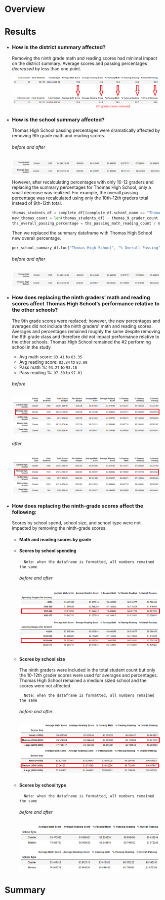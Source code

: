 # Overview

# Results

- ### How is the district summary affected?

    Removing the ninth grade math and reading scores had minimal impact on the district summary.  Average scores and passing percentages _decreased_ by less than one point.

    ![](Images/district-analysis.png)

- ### How is the school summary affected?

    Thomas High School passing percentages were dramatically affected by removing 9th grade math and reading scores.

    ###### before and after
    ![](Images/school-before.png)
    ![](Images/school-after.png)

    However, after recalculating percentages with only 10-12 graders and replacing the summary percentages for Thomas High School, only a small decrease was realized.  For example, the overall passing percentage was recalculated using only the 10th-12th graders total instead of 9th-12th total.    

    ```python
    thomas_students_df = complete_df[(complete_df.school_name == "Thomas High School")]
    new_thomas_count = len(thomas_students_df) - thomas_9_grader_count
    ths_overall_passing_percentage = ths_passing_math_reading_count / new_thomas_count * 100
    ```

    Then we replaced the summary dataframe with Thomas High School new overall percentage.

    ```python
    per_school_summary_df.loc["Thomas High School", "% Overall Passing"] = ths_overall_passing_percentage
    ```

    ###### before and after
    ![](Images/school-before.png)
    ![](Images/school-after2.png)

- ### How does replacing the ninth graders’ math and reading scores affect Thomas High School’s performance relative to the other schools?

    The 9th grade scores were replaced; however, the new percentages and averages did not include the ninth graders' math and reading scores.  Averages and percentages remained roughly the same despite removing the 9th grade class and therefore did not impact performance relative to the other schools.  Thomas High School remained the #2 performing school in the study.

    - Avg math score: `83.41` to `83.35`
    - Avg reading score: `83.84` to `83.89`
    - Pass math %: `93.27` to `93.18`
    - Pass reading %: `97.30` to `97.01`
    ###### before
    ![](Images/top-five-before.png)

    ###### after
    ![](Images/top-five-after.png)

- ### How does replacing the ninth-grade scores affect the following:

    Scores by school spend, school size, and school type were not impacted by removing the ninth-grade scores.

    - #### Math and reading scores by grade

    - #### Scores by school spending
    
            Note: when the dataframe is formatted, all numbers remained the same

        ###### before and after
        ![](Images/by-school-spending-before.png)
        ![](Images/by-school-spending-after.png)

    - #### Scores by school size

        The ninth graders were included in the total student count but only the 10-12th grader scores were used for averages and percentages.  Thomas High School remained a medium sized school and the scores were not affected.

            Note: when the dataframe is formatted, all numbers remained the same

        ###### before and after
        ![](Images/by-school-size-before.png)
        ![](Images/by-school-size-after.png)

    - #### Scores by school type

            Note: when the dataframe is formatted, all numbers remained the same

        ###### before and after
        ![](Images/by-school-type-before.png)
        ![](Images/by-school-type-after.png)

# Summary